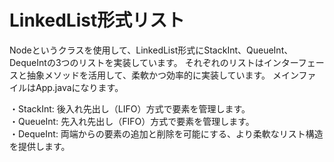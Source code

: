 # LinkedList形式リスト

Nodeというクラスを使用して、LinkedList形式にStackInt、QueueInt、DequeIntの3つのリストを実装しています。
それぞれのリストはインターフェースと抽象メソッドを活用して、柔軟かつ効率的に実装しています。
メインファイルはApp.javaになります。

・StackInt: 後入れ先出し（LIFO）方式で要素を管理します。  
・QueueInt: 先入れ先出し（FIFO）方式で要素を管理します。  
・DequeInt: 両端からの要素の追加と削除を可能にする、より柔軟なリスト構造を提供します。  
